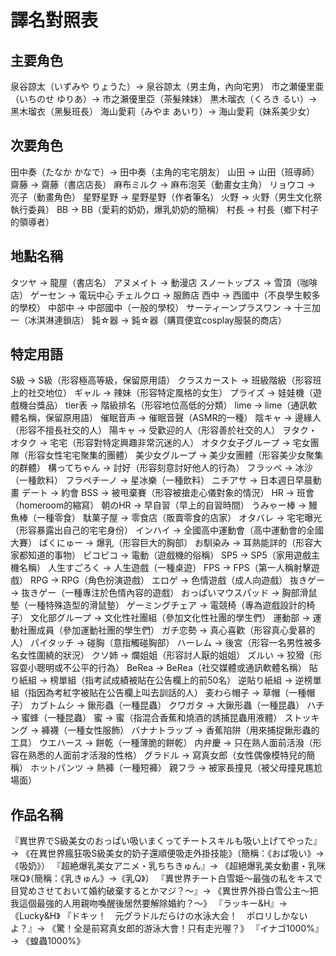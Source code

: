 # 譯名對照表

## 主要角色
泉谷諒太（いずみや りょうた）→ 泉谷諒太（男主角，內向宅男）
市之瀬優里亜（いちのせ ゆりあ）→ 市之瀨優里亞（茶髮辣妹）
黒木瑠衣（くろき るい）→ 黑木瑠衣（黑髮班長）
海山愛莉（みやま あいり）→ 海山愛莉（妹系美少女）

## 次要角色
田中奏（たなか かなで）→ 田中奏（主角的宅宅朋友）
山田 → 山田（班導師）
齋藤 → 齋藤（書店店長）
麻布ミルク → 麻布泡芙（動畫女主角）
リョウコ → 亮子（動畫角色）
星野星野 → 星野星野（作者筆名）
火野 → 火野（男生文化祭執行委員）
BB → BB（愛莉的奶奶，爆乳奶奶的簡稱）
村長 → 村長（鄉下村子的領導者）

## 地點名稱
タツヤ → 龍屋（書店名）
アヌメイト → 動漫店
スノートップス → 雪頂（咖啡店）
ゲーセン → 電玩中心
チェルクロ → 服飾店
西中 → 西國中（不良學生較多的學校）
中部中 → 中部國中（一般的學校）
サーティーンプラスワン → 十三加一（冰淇淋連鎖店）
鈍☆器 → 鈍☆器（購買便宜cosplay服裝的商店）

## 特定用語
S級 → S級（形容極高等級，保留原用語）
クラスカースト → 班級階級（形容班上的社交地位）
ギャル → 辣妹（形容特定風格的女生）
プライズ → 娃娃機（遊戲機台獎品）
tier表 → 階級排名（形容地位高低的分類）
lime → lime（通訊軟體名稱，保留原用語）
催眠音声 → 催眠音聲（ASMR的一種）
陰キャ → 邊緣人（形容不擅長社交的人）
陽キャ → 受歡迎的人（形容善於社交的人）
ヲタク・オタク → 宅宅（形容對特定興趣非常沉迷的人）
オタク女子グループ → 宅女團隊（形容女性宅宅聚集的團體）
美少女グループ → 美少女團體（形容美少女聚集的群體）
構ってちゃん → 討好（形容刻意討好他人的行為）
フラッペ → 冰沙（一種飲料）
フラペチーノ → 星冰樂（一種飲料）
ニチアサ → 日本週日早晨動畫
デート → 約會
BSS → 被甩棄賽（形容被搶走心儀對象的情況）
HR → 班會（homeroom的縮寫）
朝のHR → 早自習（早上的自習時間）
うみゃー棒 → 鰻魚棒（一種零食）
駄菓子屋 → 零食店（販賣零食的店家）
オタバレ → 宅宅曝光（形容暴露出自己的宅宅身份）
インハイ → 全國高中運動會（高中運動會的全國大賽）
ばくにゅー → 爆乳（形容巨大的胸部）
お馴染み → 耳熟能詳的（形容大家都知道的事物）
ピコピコ → 電動（遊戲機的俗稱）
SP5 → SP5（家用遊戲主機名稱）
人生すごろく → 人生遊戲（一種桌遊）
FPS → FPS（第一人稱射擊遊戲）
RPG → RPG（角色扮演遊戲）
エロゲ → 色情遊戲（成人向遊戲）
抜きゲー → 抜きゲー（一種專注於色情內容的遊戲）
おっぱいマウスパッド → 胸部滑鼠墊（一種特殊造型的滑鼠墊）
ゲーミングチェア → 電競椅（專為遊戲設計的椅子）
文化部グループ → 文化性社團組（參加文化性社團的學生們）
運動部 → 運動社團成員（參加運動社團的學生們）
ガチ恋勢 → 真心喜歡（形容真心愛慕的人）
パイタッチ → 碰胸（意指觸碰胸部）
ハーレム → 後宮（形容一名男性被多名女性圍繞的狀況）
クソ姉 → 爛姐姐（形容討人厭的姐姐）
ズルい → 狡猾（形容耍小聰明或不公平的行為）
BeRea → BeRea（社交媒體或通訊軟體名稱）
貼り紙組 → 榜單組（指考試成績被貼在公告欄上的前50名）
逆貼り紙組 → 逆榜單組（指因為考紅字被貼在公告欄上叫去訓話的人）
麦わら帽子 → 草帽（一種帽子）
カブトムシ → 鍬形蟲（一種昆蟲）
クワガタ → 大鍬形蟲（一種昆蟲）
ハチ → 蜜蜂（一種昆蟲）
蜜 → 蜜（指混合香蕉和燒酒的誘捕昆蟲用液體）
ストッキング → 褲襪（一種女性服飾）
バナナトラップ → 香蕉陷阱（用來捕捉鍬形蟲的工具）
ウエハース → 餅乾（一種薄脆的餅乾）
内弁慶 → 只在熟人面前活潑（形容在熟悉的人面前才活潑的性格）
グラドル → 寫真女郎（女性偶像模特兒的簡稱）
ホットパンツ → 熱褲（一種短褲）
親フラ → 被家長撞見（被父母撞見尷尬場面）

## 作品名稱
『異世界でS級美女のおっぱい吸いまくってチートスキルも吸い上げてやった』→ 《在異世界瘋狂吸S級美女的奶子還順便吸走外掛技能》（簡稱：《おぱ吸い》→《吸奶》）
『超絶爆乳美女アニメ・乳ちちきゅん』→ 《超絕爆乳美女動畫・乳咪咪Q》（簡稱：《乳きゅん》→《乳Q》）
『異世界チート白雪姫〜最強の私をキスで目覚めさせておいて婚約破棄するとかマジ？〜』→ 《異世界外掛白雪公主〜把我這個最強的人用親吻喚醒後居然要解除婚約？〜》
『ラッキー&H』→ 《Lucky&H》
『ドキッ！　元グラドルだらけの水泳大会！　ポロリしかないよ？』→ 《驚！全是前寫真女郎的游泳大會！只有走光喔？》
『イナゴ1000%』→ 《蝗蟲1000%》
